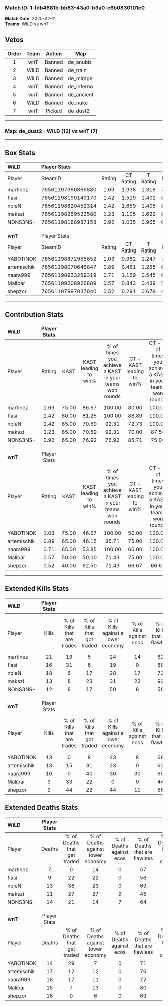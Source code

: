 ### Match ID: 1-fdb4681b-bb83-43a0-b3a0-c6b0830101e0  
**Match Date**: 2025-02-11  
**Teams**: WiLD vs wnT  

## Vetos  

| Order | Team | Action | Map |
| :---: | :--: | :----: | --- |
| 1 | wnT | Banned | de_anubis |
| 2 | WiLD | Banned | de_train |
| 3 | WiLD | Banned | de_mirage |
| 4 | wnT | Banned | de_inferno |
| 5 | wnT | Banned | de_ancient |
| 6 | WiLD | Banned | de_nuke |
| 7 | wnT | Picked | de_dust2 |

---  

### **Map**: de_dust2 - WiLD (13) vs wnT (7)  
---  

## Box Stats  

| **WiLD**    | Player Stats      |        |           |          |       |       |       |         |        |      |     |
| :- | :- | :-: | :-: | :-: | :-: | :-: | :-: | :-: | :-: | :-: | :-: |
| Player      | SteamID           | Rating | CT Rating | T Rating | KAST  |  ADR  | Kills | Assists | Deaths | K/D  | HS% |
| martinez    | 76561197980866880 |  1.69  |   1.938   |  1.318   | 75.00 | 105.9 |  21   |    4    |   7    | 3.00 | 47  |
| flasi       | 76561198190149170 |  1.42  |   1.519   |  1.402   | 80.00 | 90.7  |  16   |    6    |   9    | 1.78 | 43  |
| noleN       | 76561198820452314 |  1.42  |   1.659   |  1.405   | 85.00 | 90.8  |  18   |    4    |   13   | 1.38 | 61  |
| makszi      | 76561198269522580 |  1.23  |   1.105   |  1.629   | 85.00 | 76.4  |  13   |    8    |   11   | 1.18 | 61  |
| NONS3NS-    | 76561198188987153 |  0.92  |   1.035   |  0.965   | 65.00 | 65.7  |  12   |    6    |   14   | 0.86 | 50  |
|             |                   |        |           |          |       |       |       |         |        |      |     |
|             |                   |        |           |          |       |       |       |         |        |      |     |
|             |                   |        |           |          |       |       |       |         |        |      |     |
| **wnT**     | Player Stats      |        |           |          |       |       |       |         |        |      |     |
| Player      | SteamID           | Rating | CT Rating | T Rating | KAST  |  ADR  | Kills | Assists | Deaths | K/D  | HS% |
| YABOTlNOK   | 76561198872955852 |  1.03  |   0.982   |  1.247   | 75.00 | 68.9  |  13   |    3    |   14   | 0.93 | 69  |
| artemischik | 76561198070646847 |  0.89  |   0.481   |  1.255   | 65.00 | 74.1  |  13   |    2    |   17   | 0.76 | 46  |
| naara999    | 76561198933259319 |  0.71  |   1.169   |  0.545   | 65.00 | 60.2  |  10   |    6    |   18   | 0.56 | 70  |
| Malibar     | 76561199208926889 |  0.57  |   0.843   |  0.439   | 50.00 | 45.9  |   9   |    2    |   15   | 0.60 | 66  |
| shepzor     | 76561197997837040 |  0.52  |   0.291   |  0.679   | 40.00 | 59.6  |   9   |    3    |   16   | 0.56 | 44  |
---  

## Contribution Stats  

| **WiLD**    | Player Stats |       |                      |                                                        |                           |                                                             |                          |                                                            |
| :- | :-: | :-: | :-: | :-: | :-: | :-: | :-: | :-: |
| Player      |    Rating    | KAST  | KAST leading to win% | % of times you achieve a KAST in your teams won rounds | CT - KAST leading to win% | CT - % of times you achieve a KAST in your teams won rounds | T - KAST leading to win% | T - % of times you achieve a KAST in your teams won rounds |
| martinez    |     1.69     | 75.00 |        86.67         |                         100.00                         |           80.00           |                           100.00                            |          100.00          |                           100.00                           |
| flasi       |     1.42     | 80.00 |        81.25         |                         100.00                         |           88.89           |                           100.00                            |          71.43           |                           100.00                           |
| noleN       |     1.42     | 85.00 |        70.59         |                         92.31                          |           72.73           |                           100.00                            |          66.67           |                           80.00                            |
| makszi      |     1.23     | 85.00 |        70.59         |                         92.31                          |           70.00           |                            87.50                            |          71.43           |                           100.00                           |
| NONS3NS-    |     0.92     | 65.00 |        76.92         |                         76.92                          |           85.71           |                            75.00                            |          66.67           |                           80.00                            |
|             |              |       |                      |                                                        |                           |                                                             |                          |                                                            |
|             |              |       |                      |                                                        |                           |                                                             |                          |                                                            |
|             |              |       |                      |                                                        |                           |                                                             |                          |                                                            |
| **wnT**     | Player Stats |       |                      |                                                        |                           |                                                             |                          |                                                            |
| Player      |    Rating    | KAST  | KAST leading to win% | % of times you achieve a KAST in your teams won rounds | CT - KAST leading to win% | CT - % of times you achieve a KAST in your teams won rounds | T - KAST leading to win% | T - % of times you achieve a KAST in your teams won rounds |
| YABOTlNOK   |     1.03     | 75.00 |        46.67         |                         100.00                         |           50.00           |                           100.00                            |          44.44           |                           100.00                           |
| artemischik |     0.89     | 65.00 |        46.15         |                         85.71                          |           75.00           |                           100.00                            |          33.33           |                           75.00                            |
| naara999    |     0.71     | 65.00 |        53.85         |                         100.00                         |           60.00           |                           100.00                            |          50.00           |                           100.00                           |
| Malibar     |     0.57     | 50.00 |        50.00         |                         71.43                          |           75.00           |                           100.00                            |          33.33           |                           50.00                            |
| shepzor     |     0.52     | 40.00 |        62.50         |                         71.43                          |           66.67           |                            66.67                            |          60.00           |                           75.00                            |
---  

## Extended Kills Stats  

| **WiLD**    | Player Stats |                            |                            |                                    |                         |                              |                                 |                                       |                    |           |
| :- | :-: | :-: | :-: | :-: | :-: | :-: | :-: | :-: | :-: | :-: |
| Player      |    Kills     | % of Kills that are trades | % of Kills that got traded | % of Kills against a lower economy | % of Kills against ecos | % of Kills that are flawless | % of Kills that are close duels | % of Kills that are assisted by flash | Pistol Round Kills | AWP Kills |
| martinez    |      21      |             19             |             5              |                 24                 |           14            |              62              |                0                |                  19                   |         1          |     0     |
| flasi       |      16      |             31             |             6              |                 19                 |            0            |              88              |                6                |                  13                   |         2          |     5     |
| noleN       |      18      |             6              |             17             |                 28                 |           17            |              72              |                6                |                   6                   |         2          |     0     |
| makszi      |      13      |             8              |             23             |                 31                 |           23            |              92              |                0                |                   0                   |         2          |     0     |
| NONS3NS-    |      12      |             8              |             17             |                 50                 |            8            |              58              |                8                |                  17                   |         0          |     0     |
|             |              |                            |                            |                                    |                         |                              |                                 |                                       |                    |           |
|             |              |                            |                            |                                    |                         |                              |                                 |                                       |                    |           |
|             |              |                            |                            |                                    |                         |                              |                                 |                                       |                    |           |
| **wnT**     | Player Stats |                            |                            |                                    |                         |                              |                                 |                                       |                    |           |
| Player      |    Kills     | % of Kills that are trades | % of Kills that got traded | % of Kills against a lower economy | % of Kills against ecos | % of Kills that are flawless | % of Kills that are close duels | % of Kills that are assisted by flash | Pistol Round Kills | AWP Kills |
| YABOTlNOK   |      13      |             0              |             8              |                 23                 |            8            |              69              |                0                |                   0                   |         2          |     1     |
| artemischik |      13      |             15             |             31             |                 23                 |            0            |              62              |                8                |                  15                   |         3          |     6     |
| naara999    |      10      |             0              |             40             |                 30                 |           30            |              60              |               10                |                   0                   |         2          |     0     |
| Malibar     |      9       |             33             |             22             |                 0                  |            0            |              44              |               11                |                   0                   |         0          |     0     |
| shepzor     |      9       |             44             |             22             |                 44                 |           11            |              56              |                0                |                   0                   |         1          |     0     |
## Extended Deaths Stats  

| **WiLD**    | Player Stats |                             |                                   |                          |                               |                            |                           |               |
| :- | :-: | :-: | :-: | :-: | :-: | :-: | :-: | :-: |
| Player      |    Deaths    | % of Deaths that get traded | % of Deaths against lower economy | % of Deaths against ecos | % of Deaths that are flawless | % of Deaths that are close | % of Deaths while blinded | Deaths to AWP |
| martinez    |      7       |              0              |                14                 |            0             |              57               |             0              |             0             |       0       |
| flasi       |      9       |             22              |                22                 |            0             |              56               |             11             |            11             |       2       |
| noleN       |      13      |             38              |                23                 |            0             |              69               |             8              |             8             |       2       |
| makszi      |      11      |             27              |                27                 |            9             |              45               |             9              |             0             |       2       |
| NONS3NS-    |      14      |             21              |                14                 |            7             |              64               |             0              |             0             |       1       |
|             |              |                             |                                   |                          |                               |                            |                           |               |
|             |              |                             |                                   |                          |                               |                            |                           |               |
|             |              |                             |                                   |                          |                               |                            |                           |               |
| **wnT**     | Player Stats |                             |                                   |                          |                               |                            |                           |               |
| Player      |    Deaths    | % of Deaths that get traded | % of Deaths against lower economy | % of Deaths against ecos | % of Deaths that are flawless | % of Deaths that are close | % of Deaths while blinded | Deaths to AWP |
| YABOTlNOK   |      14      |             29              |                 7                 |            0             |              71               |             0              |            14             |       1       |
| artemischik |      17      |             12              |                12                 |            0             |              76               |             6              |             6             |       1       |
| naara999    |      18      |             17              |                11                 |            0             |              72               |             0              |            11             |       2       |
| Malibar     |      15      |              7              |                13                 |            0             |              80               |             0              |             7             |       1       |
| shepzor     |      16      |              0              |                 6                 |            0             |              69               |             13             |            19             |       0       |
